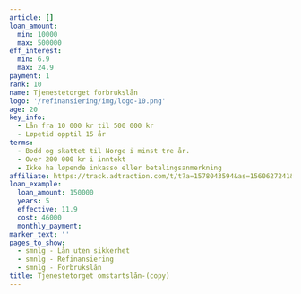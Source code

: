 ```yaml
---
article: []
loan_amount:
  min: 10000
  max: 500000
eff_interest:
  min: 6.9
  max: 24.9
payment: 1
rank: 10
name: Tjenestetorget forbrukslån
logo: '/refinansiering/img/logo-10.png'
age: 20
key_info:
  - Lån fra 10 000 kr til 500 000 kr
  - Løpetid opptil 15 år
terms:
  - Bodd og skattet til Norge i minst tre år.
  - Over 200 000 kr i inntekt
  - Ikke ha løpende inkasso eller betalingsanmerkning
affiliate: https://track.adtraction.com/t/t?a=1578043594&as=1560627241&t=2&tk=1
loan_example:
  loan_amount: 150000
  years: 5
  effective: 11.9
  cost: 46000
  monthly_payment:
marker_text: ''
pages_to_show:
  - smnlg - Lån uten sikkerhet
  - smnlg - Refinansiering
  - smnlg - Forbrukslån
title: Tjenestetorget omstartslån-(copy)
---
```

